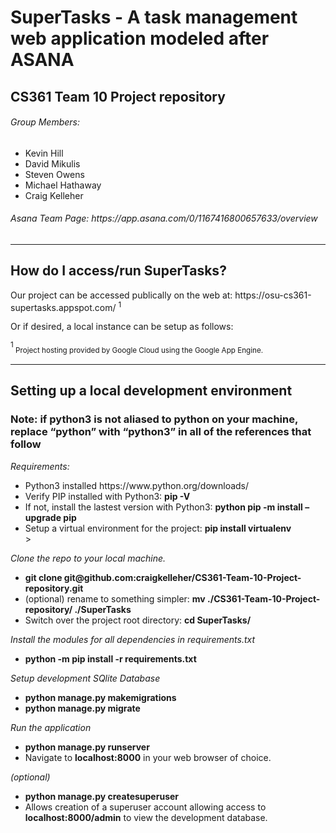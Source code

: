 <h1>SuperTasks - A task management web application modeled after ASANA</h1>

<h2>CS361 Team 10 Project repository</h2>
<h6>Group Members:</h6>
<ul>
    <li>Kevin Hill</li>
    <li>David Mikulis</li>
    <li>Steven Owens</li>
    <li>Michael Hathaway</li>
    <li>Craig Kelleher</li>
</ul>

<h6>Asana Team Page: https://app.asana.com/0/1167416800657633/overview</h6>

<hr>
<h2>How do I access/run SuperTasks?</h2>

<p> Our project can be accessed publically on the web at: https://osu-cs361-supertasks.appspot.com/ <sup>1</sup> </p>
<p> Or if desired, a local instance can be setup as follows:</p>
<p> <sup>1 </sup><sub>Project hosting provided by Google Cloud using the Google App Engine.</sub> </p>

<hr>

<h2>Setting up a local development environment</h2>

<h3>Note: if python3 is not aliased to python on your machine, replace “python” with “python3” in all of the references that follow</h3>

<p><em>Requirements:</em></p>

<ul>
    <li>Python3 installed  https://www.python.org/downloads/</li>
    <li>Verify PIP installed with Python3:  <strong>pip -V</strong></li>
    <li>If not, install the lastest version with Python3:  <strong>python pip -m install –upgrade pip</strong></li>
    <li>Setup a virtual environment for the project:  <strong>pip install virtualenv</strong></li>>
</ul>

     
<p><em>Clone the repo to your local machine.</em></p>
<ul>
    <li><strong>git clone git@github.com:craigkelleher/CS361-Team-10-Project-repository.git</strong></li>
    <li>(optional) rename to something simpler:  <strong>mv ./CS361-Team-10-Project-repository/ ./SuperTasks</strong></li>
    <li>Switch over the project root directory:  <strong>cd SuperTasks/</strong></li>
</ul>

<p><em>Install the modules for all dependencies in requirements.txt</em></p>
<ul>
    <li><strong>python -m pip install -r requirements.txt</strong></li>
</ul>

<p><em>Setup development SQlite Database</em></p>
<ul>
    <li><strong>python manage.py makemigrations</strong> </li>
    <li><strong>python manage.py migrate</strong></li>
</ul>

<p><em>Run the application</em></p>
<ul>
    <li><strong>python manage.py runserver</strong> </li>
    <li>Navigate to <strong>localhost:8000</strong> in your web browser of choice.</li>
</ul>

<p><em>(optional)</em></p>
<ul>
    <li><strong>python manage.py createsuperuser</strong></li>
    <li>Allows creation of a superuser account allowing access to <strong>localhost:8000/admin</strong> to view the development database.</li>
</ul>


